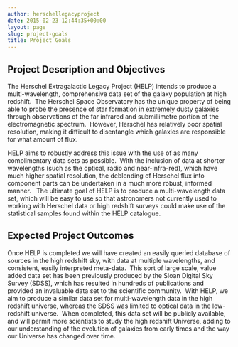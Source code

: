```yaml
---
author: herschellegacyproject
date: 2015-02-23 12:44:35+00:00
layout: page
slug: project-goals
title: Project Goals
---
```


## Project Description and Objectives

The Herschel Extragalactic Legacy Project (HELP) intends to produce
a multi-wavelength, comprehensive data set of the galaxy population at high
redshift.  The Herschel Space Observatory has the unique property of being able
to probe the presence of star formation in extremely dusty galaxies through
observations of the far infrared and submillimetre portion of the
electromagnetic spectrum.  However, Herschel has relatively poor spatial
resolution, making it difficult to disentangle which galaxies are responsible
for what amount of flux.

HELP aims to robustly address this issue with the use of as many complimentary
data sets as possible.  With the inclusion of data at shorter wavelengths (such
as the optical, radio and near-infra-red), which have much higher spatial
resolution, the deblending of Herschel flux into component parts can be
undertaken in a much more robust, informed manner.   The ultimate goal of HELP
is to produce a multi-wavelength data set, which will be easy to use so that
astronomers not currently used to working with Herschel data or high redshift
surveys could make use of the statistical samples found within the HELP
catalogue.


## Expected Project Outcomes

Once HELP is completed we will have created an easily queried database of
sources in the high redshift sky, with data at multiple wavelengths, and
consistent, easily interpreted meta-data.  This sort of large scale, value added
data set has been previously produced by the Sloan Digital Sky Survey (SDSS),
which has resulted in hundreds of publications and provided an invaluable data
set to the scientific community.  With HELP, we aim to produce a similar data
set for multi-wavelength data in the high redshift universe, whereas the SDSS
was limited to optical data in the low-redshift universe.  When completed, this
data set will be publicly available, and will permit more scientists to study
the high redshift Universe, adding to our understanding of the evolution of
galaxies from early times and the way our Universe has changed over time.
